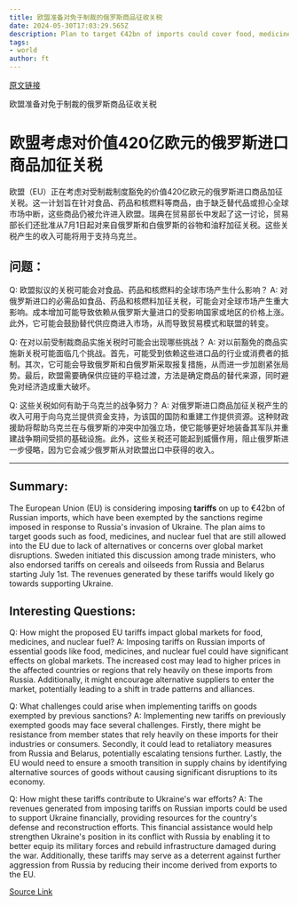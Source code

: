 ```yaml
---
title: 欧盟准备对免于制裁的俄罗斯商品征收关税
date: 2024-05-30T17:03:29.565Z
description: Plan to target €42bn of imports could cover food, medicines and nuclear fuel
tags: 
- world
author: ft
---
```


[原文链接](https://ft.com/content/b79a1c1a-5923-4b19-bf34-9cd9cce892a3)

欧盟准备对免于制裁的俄罗斯商品征收关税

# 欧盟考虑对价值420亿欧元的俄罗斯进口商品加征关税

欧盟（EU）正在考虑对受制裁制度豁免的价值420亿欧元的俄罗斯进口商品加征关税。这一计划旨在针对食品、药品和核燃料等商品，由于缺乏替代品或担心全球市场中断，这些商品仍被允许进入欧盟。瑞典在贸易部长中发起了这一讨论，贸易部长们还批准从7月1日起对来自俄罗斯和白俄罗斯的谷物和油籽加征关税。这些关税产生的收入可能将用于支持乌克兰。

## 问题：

Q: 欧盟拟议的关税可能会对食品、药品和核燃料的全球市场产生什么影响？
A: 对俄罗斯进口的必需品如食品、药品和核燃料加征关税，可能会对全球市场产生重大影响。成本增加可能导致依赖从俄罗斯大量进口的受影响国家或地区的价格上涨。此外，它可能会鼓励替代供应商进入市场，从而导致贸易模式和联盟的转变。

Q: 在对以前受制裁商品实施关税时可能会出现哪些挑战？
A: 对以前豁免的商品实施新关税可能面临几个挑战。首先，可能受到依赖这些进口品的行业或消费者的抵制。其次，它可能会导致俄罗斯和白俄罗斯采取报复措施，从而进一步加剧紧张局势。最后，欧盟需要确保供应链的平稳过渡，方法是确定商品的替代来源，同时避免对经济造成重大破坏。

Q: 这些关税如何有助于乌克兰的战争努力？
A: 对俄罗斯进口商品加征关税产生的收入可用于向乌克兰提供资金支持，为该国的国防和重建工作提供资源。这种财政援助将帮助乌克兰在与俄罗斯的冲突中加强立场，使它能够更好地装备其军队并重建战争期间受损的基础设施。此外，这些关税还可能起到威慑作用，阻止俄罗斯进一步侵略，因为它会减少俄罗斯从对欧盟出口中获得的收入。

---

## Summary:
The European Union (EU) is considering imposing **tariffs** on up to €42bn of Russian imports, which have been exempted by the sanctions regime imposed in response to Russia's invasion of Ukraine. The plan aims to target goods such as food, medicines, and nuclear fuel that are still allowed into the EU due to lack of alternatives or concerns over global market disruptions. Sweden initiated this discussion among trade ministers, who also endorsed tariffs on cereals and oilseeds from Russia and Belarus starting July 1st. The revenues generated by these tariffs would likely go towards supporting Ukraine.

## Interesting Questions:
Q: How might the proposed EU tariffs impact global markets for food, medicines, and nuclear fuel?
A: Imposing tariffs on Russian imports of essential goods like food, medicines, and nuclear fuel could have significant effects on global markets. The increased cost may lead to higher prices in the affected countries or regions that rely heavily on these imports from Russia. Additionally, it might encourage alternative suppliers to enter the market, potentially leading to a shift in trade patterns and alliances.

Q: What challenges could arise when implementing tariffs on goods exempted by previous sanctions?
A: Implementing new tariffs on previously exempted goods may face several challenges. Firstly, there might be resistance from member states that rely heavily on these imports for their industries or consumers. Secondly, it could lead to retaliatory measures from Russia and Belarus, potentially escalating tensions further. Lastly, the EU would need to ensure a smooth transition in supply chains by identifying alternative sources of goods without causing significant disruptions to its economy.

Q: How might these tariffs contribute to Ukraine's war efforts?
A: The revenues generated from imposing tariffs on Russian imports could be used to support Ukraine financially, providing resources for the country's defense and reconstruction efforts. This financial assistance would help strengthen Ukraine's position in its conflict with Russia by enabling it to better equip its military forces and rebuild infrastructure damaged during the war. Additionally, these tariffs may serve as a deterrent against further aggression from Russia by reducing their income derived from exports to the EU.

[Source Link](https://ft.com/content/b79a1c1a-5923-4b19-bf34-9cd9cce892a3)

